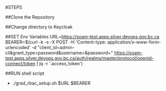#STEPS

##Clone the Repository

##Change directory to Keycloak

##SET Env Variables
URL=https://soam-test.apps.silver.devops.gov.bc.ca
BEARER=$(curl -k -s -X POST -H 'Content-type: application/x-www-form-urlencoded' -d "client_id=admin-cli&grant_type=password&username=<cli-username>&password=<password>" https://soam-test.apps.silver.devops.gov.bc.ca/auth/realms/master/protocol/openid-connect/token | jq -r '.access_token')

##RUN shell script
- ./grad_rbac_setup.sh $URL $BEARER